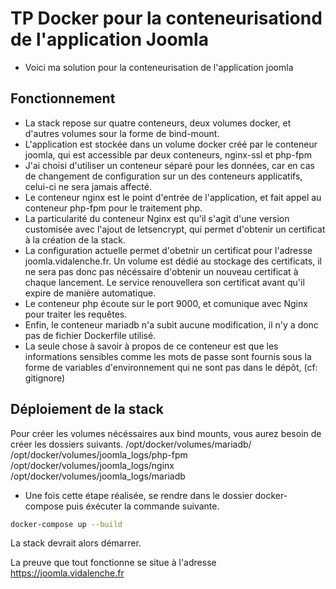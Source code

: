 # TP Docker pour la conteneurisationd de l'application Joomla

- Voici ma solution pour la conteneurisation de l'application joomla
## Fonctionnement 

- La stack repose sur quatre conteneurs, deux volumes docker, et d'autres volumes sour la forme de bind-mount.
- L'application est stockée dans un volume docker créé par le conteneur joomla, qui est accessible par deux conteneurs, nginx-ssl et php-fpm
- J'ai choisi d'utiliser un conteneur séparé pour les données, car en cas de changement de configuration sur un des conteneurs applicatifs, celui-ci ne sera jamais affecté.
- Le conteneur nginx est le point d'entrée de l'application, et fait appel au conteneur php-fpm pour le traitement php. 
- La particularité du conteneur Nginx est qu'il s'agit d'une version customisée avec l'ajout de letsencrypt, qui permet d'obtenir un certificat à la création de la stack. 
- La configuration actuelle permet d'obetnir un certificat pour l'adresse joomla.vidalenche.fr. Un volume est dédié au stockage des certificats, il ne sera pas donc pas nécéssaire d'obtenir un nouveau certificat à chaque lancement. Le service renouvellera son certificat avant qu'il expire de manière automatique.
- Le conteneur php écoute sur le port 9000, et comunique avec Nginx pour traiter les requêtes.
- Enfin, le conteneur mariadb n'a subit aucune modification, il n'y a donc pas de fichier Dockerfile utilisé.
- La seule chose à savoir à propos de ce conteneur est que les informations sensibles comme les mots de passe sont fournis sous la forme de variables d'environnement qui ne sont pas dans le dépôt, (cf: gitignore)

## Déploiement de la stack 

 
  Pour créer les volumes nécéssaires aux bind mounts, vous aurez besoin de créer les dossiers suivants.
  /opt/docker/volumes/mariadb/
  /opt/docker/volumes/joomla_logs/php-fpm
  /opt/docker/volumes/joomla_logs/nginx
  /opt/docker/volumes/joomla_logs/mariadb

 *  Une fois cette étape réalisée, se rendre dans le dossier docker-compose puis éxécuter la commande suivante.
  
  ```sh
  docker-compose up --build
  ```

  La stack devrait alors démarrer.
  
  La preuve que tout fonctionne se situe à l'adresse https://joomla.vidalenche.fr
  
  

